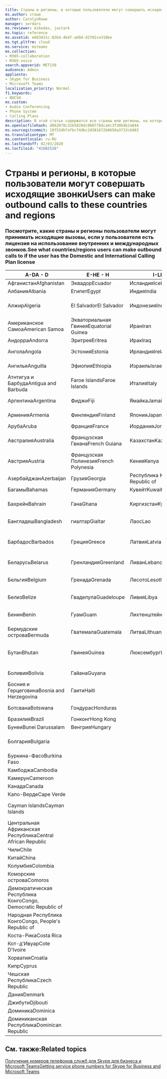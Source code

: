 ```yaml
---
title: Страны и регионы, в которые пользователи могут совершать исходящие звонки
ms.author: crowe
author: CarolynRowe
manager: serdars
ms.reviewer: mikedav, jastark
ms.topic: reference
ms.assetid: e603431c-8264-4b47-ad9d-d2701ce318be
ms.tgt.pltfrm: cloud
ms.service: msteams
ms.collection:
- M365-collaboration
- M365-voice
search.appverid: MET150
audience: Admin
appliesto:
- Skype for Business
- Microsoft Teams
localization_priority: Normal
f1.keywords:
- NOCSH
ms.custom:
- Audio Conferencing
- Phone System
- Calling Plans
description: В этой статье содержатся все страны или регионы, на которые пользователи могут помещать исходящие звонки, если у них есть план звонков.
ms.openlocfilehash: d882078c32b5820dc060778dca4c3f30b4b2a044
ms.sourcegitcommit: 19f534bfafbc74dbc2d381672b0650a3733cb982
ms.translationtype: MT
ms.contentlocale: ru-RU
ms.lasthandoff: 02/03/2020
ms.locfileid: "41682516"
---
```

# <a name="users-can-make-outbound-calls-to-these-countries-and-regions"></a><span data-ttu-id="9987b-103">Страны и регионы, в которые пользователи могут совершать исходящие звонки</span><span class="sxs-lookup"><span data-stu-id="9987b-103">Users can make outbound calls to these countries and regions</span></span>

### <a name="see-what-countriesregions-users-can-make-outbound-calls-to-if-the-user-has-the-domestic-and-international-calling-plan-license"></a><span data-ttu-id="9987b-104">Посмотрите, какие страны и регионы пользователи могут принимать исходящие вызовы, если у пользователя есть лицензия на использование внутренних и международных звонков.</span><span class="sxs-lookup"><span data-stu-id="9987b-104">See what countries/regions users can make outbound calls to if the user has the Domestic and International Calling Plan license</span></span>

|<span data-ttu-id="9987b-105">**A-D**</span><span class="sxs-lookup"><span data-stu-id="9987b-105">**A - D**</span></span>| <span data-ttu-id="9987b-106">**E-H**</span><span class="sxs-lookup"><span data-stu-id="9987b-106">**E - H**</span></span>|<span data-ttu-id="9987b-107">**I-L**</span><span class="sxs-lookup"><span data-stu-id="9987b-107">**I - L**</span></span>|<span data-ttu-id="9987b-108">**M-O**</span><span class="sxs-lookup"><span data-stu-id="9987b-108">**M - O**</span></span>|<span data-ttu-id="9987b-109">**P-S**</span><span class="sxs-lookup"><span data-stu-id="9987b-109">**P - S**</span></span>|<span data-ttu-id="9987b-110">**T-Z**</span><span class="sxs-lookup"><span data-stu-id="9987b-110">**T - Z**</span></span>|
---|---|---|---|---|---|
|<span data-ttu-id="9987b-111">Афганистан</span><span class="sxs-lookup"><span data-stu-id="9987b-111">Afghanistan</span></span>|<span data-ttu-id="9987b-112">Эквадор</span><span class="sxs-lookup"><span data-stu-id="9987b-112">Ecuador</span></span> |<span data-ttu-id="9987b-113">Исландия</span><span class="sxs-lookup"><span data-stu-id="9987b-113">Iceland</span></span> |<span data-ttu-id="9987b-114">Макао</span><span class="sxs-lookup"><span data-stu-id="9987b-114">Macau</span></span> |<span data-ttu-id="9987b-115">Пакистан</span><span class="sxs-lookup"><span data-stu-id="9987b-115">Pakistan</span></span> |<span data-ttu-id="9987b-116">Тайвань</span><span class="sxs-lookup"><span data-stu-id="9987b-116">Taiwan</span></span>   |
|<span data-ttu-id="9987b-117">Албания</span><span class="sxs-lookup"><span data-stu-id="9987b-117">Albania</span></span>|<span data-ttu-id="9987b-118">Египет</span><span class="sxs-lookup"><span data-stu-id="9987b-118">Egypt</span></span> |<span data-ttu-id="9987b-119">Индия</span><span class="sxs-lookup"><span data-stu-id="9987b-119">India</span></span> |<span data-ttu-id="9987b-120">Македония</span><span class="sxs-lookup"><span data-stu-id="9987b-120">Macedonia</span></span> |<span data-ttu-id="9987b-121">Палау</span><span class="sxs-lookup"><span data-stu-id="9987b-121">Palau</span></span> |<span data-ttu-id="9987b-122">Таджикистан</span><span class="sxs-lookup"><span data-stu-id="9987b-122">Tajikistan</span></span>   |
|<span data-ttu-id="9987b-123">Алжир</span><span class="sxs-lookup"><span data-stu-id="9987b-123">Algeria</span></span>|<span data-ttu-id="9987b-124">El Salvador</span><span class="sxs-lookup"><span data-stu-id="9987b-124">El Salvador</span></span> |<span data-ttu-id="9987b-125">Индонезия</span><span class="sxs-lookup"><span data-stu-id="9987b-125">Indonesia</span></span> |<span data-ttu-id="9987b-126">Малави</span><span class="sxs-lookup"><span data-stu-id="9987b-126">Malawi</span></span> |<span data-ttu-id="9987b-127">Palestinian Authority</span><span class="sxs-lookup"><span data-stu-id="9987b-127">Palestinian Authority</span></span> |<span data-ttu-id="9987b-128">Объединенная Республика Танзания</span><span class="sxs-lookup"><span data-stu-id="9987b-128">Tanzania, United Republic of</span></span>  |
|<span data-ttu-id="9987b-129">Американское Самоа</span><span class="sxs-lookup"><span data-stu-id="9987b-129">American Samoa</span></span>|<span data-ttu-id="9987b-130">Экваториальная Гвинея</span><span class="sxs-lookup"><span data-stu-id="9987b-130">Equatorial Guinea</span></span> |<span data-ttu-id="9987b-131">Иран</span><span class="sxs-lookup"><span data-stu-id="9987b-131">Iran</span></span> |<span data-ttu-id="9987b-132">Малайзия</span><span class="sxs-lookup"><span data-stu-id="9987b-132">Malaysia</span></span> |<span data-ttu-id="9987b-133">Панама</span><span class="sxs-lookup"><span data-stu-id="9987b-133">Panama</span></span> | <span data-ttu-id="9987b-134">Таиланд</span><span class="sxs-lookup"><span data-stu-id="9987b-134">Thailand</span></span>   |
|<span data-ttu-id="9987b-135">Андорра</span><span class="sxs-lookup"><span data-stu-id="9987b-135">Andorra</span></span> |<span data-ttu-id="9987b-136">Эритрея</span><span class="sxs-lookup"><span data-stu-id="9987b-136">Eritrea</span></span> |<span data-ttu-id="9987b-137">Ирак</span><span class="sxs-lookup"><span data-stu-id="9987b-137">Iraq</span></span> |<span data-ttu-id="9987b-138">Мали</span><span class="sxs-lookup"><span data-stu-id="9987b-138">Mali</span></span> |<span data-ttu-id="9987b-139">Парагвай</span><span class="sxs-lookup"><span data-stu-id="9987b-139">Paraguay</span></span> |<span data-ttu-id="9987b-140">Того</span><span class="sxs-lookup"><span data-stu-id="9987b-140">Togo</span></span>   |
|<span data-ttu-id="9987b-141">Ангола</span><span class="sxs-lookup"><span data-stu-id="9987b-141">Angola</span></span> |<span data-ttu-id="9987b-142">Эстония</span><span class="sxs-lookup"><span data-stu-id="9987b-142">Estonia</span></span> |<span data-ttu-id="9987b-143">Ирландия</span><span class="sxs-lookup"><span data-stu-id="9987b-143">Ireland</span></span> |<span data-ttu-id="9987b-144">Мальта</span><span class="sxs-lookup"><span data-stu-id="9987b-144">Malta</span></span> |<span data-ttu-id="9987b-145">Перу</span><span class="sxs-lookup"><span data-stu-id="9987b-145">Peru</span></span> | <span data-ttu-id="9987b-146">Тринидад и Тобаго</span><span class="sxs-lookup"><span data-stu-id="9987b-146">Trinidad and Tobago</span></span>  |
|<span data-ttu-id="9987b-147">Ангилья</span><span class="sxs-lookup"><span data-stu-id="9987b-147">Anguilla</span></span> |<span data-ttu-id="9987b-148">Эфиопия</span><span class="sxs-lookup"><span data-stu-id="9987b-148">Ethiopia</span></span> |<span data-ttu-id="9987b-149">Израиль</span><span class="sxs-lookup"><span data-stu-id="9987b-149">Israel</span></span> |<span data-ttu-id="9987b-150">Маршалловы острова</span><span class="sxs-lookup"><span data-stu-id="9987b-150">Marshall Islands</span></span> | <span data-ttu-id="9987b-151">Филиппины</span><span class="sxs-lookup"><span data-stu-id="9987b-151">Philippines</span></span> | <span data-ttu-id="9987b-152">Турция</span><span class="sxs-lookup"><span data-stu-id="9987b-152">Turkey</span></span> |
|<span data-ttu-id="9987b-153">Атнтигуа и Барбуда</span><span class="sxs-lookup"><span data-stu-id="9987b-153">Antigua and Barbuda</span></span> | <span data-ttu-id="9987b-154">Faroe Islands</span><span class="sxs-lookup"><span data-stu-id="9987b-154">Faroe Islands</span></span> |<span data-ttu-id="9987b-155">Италия</span><span class="sxs-lookup"><span data-stu-id="9987b-155">Italy</span></span> |<span data-ttu-id="9987b-156">Мартиника</span><span class="sxs-lookup"><span data-stu-id="9987b-156">Martinique</span></span> |<span data-ttu-id="9987b-157">Польша</span><span class="sxs-lookup"><span data-stu-id="9987b-157">Poland</span></span> |<span data-ttu-id="9987b-158">Туркменистан</span><span class="sxs-lookup"><span data-stu-id="9987b-158">Turkmenistan</span></span> |
|<span data-ttu-id="9987b-159">Аргентина</span><span class="sxs-lookup"><span data-stu-id="9987b-159">Argentina</span></span>|<span data-ttu-id="9987b-160">Фиджи</span><span class="sxs-lookup"><span data-stu-id="9987b-160">Fiji</span></span> |<span data-ttu-id="9987b-161">Ямайка</span><span class="sxs-lookup"><span data-stu-id="9987b-161">Jamaica</span></span> |<span data-ttu-id="9987b-162">Маврикий</span><span class="sxs-lookup"><span data-stu-id="9987b-162">Mauritius</span></span> |<span data-ttu-id="9987b-163">Португалия</span><span class="sxs-lookup"><span data-stu-id="9987b-163">Portugal</span></span> |<span data-ttu-id="9987b-164">О-ва Теркс и Кайкос</span><span class="sxs-lookup"><span data-stu-id="9987b-164">Turks and Caicos</span></span>   |
|<span data-ttu-id="9987b-165">Армения</span><span class="sxs-lookup"><span data-stu-id="9987b-165">Armenia</span></span> |<span data-ttu-id="9987b-166">Финляндия</span><span class="sxs-lookup"><span data-stu-id="9987b-166">Finland</span></span> |<span data-ttu-id="9987b-167">Япония</span><span class="sxs-lookup"><span data-stu-id="9987b-167">Japan</span></span> |<span data-ttu-id="9987b-168">Майотта</span><span class="sxs-lookup"><span data-stu-id="9987b-168">Mayotte</span></span> | <span data-ttu-id="9987b-169">Пуэрто-Рико</span><span class="sxs-lookup"><span data-stu-id="9987b-169">Puerto Rico</span></span> |<span data-ttu-id="9987b-170">Уганда</span><span class="sxs-lookup"><span data-stu-id="9987b-170">Uganda</span></span>  |
|<span data-ttu-id="9987b-171">Аруба</span><span class="sxs-lookup"><span data-stu-id="9987b-171">Aruba</span></span> |<span data-ttu-id="9987b-172">Франция</span><span class="sxs-lookup"><span data-stu-id="9987b-172">France</span></span> |<span data-ttu-id="9987b-173">Иордания</span><span class="sxs-lookup"><span data-stu-id="9987b-173">Jordan</span></span> |<span data-ttu-id="9987b-174">Мексика</span><span class="sxs-lookup"><span data-stu-id="9987b-174">Mexico</span></span> |<span data-ttu-id="9987b-175">Катар</span><span class="sxs-lookup"><span data-stu-id="9987b-175">Qatar</span></span> | <span data-ttu-id="9987b-176">Украина</span><span class="sxs-lookup"><span data-stu-id="9987b-176">Ukraine</span></span>   |
|<span data-ttu-id="9987b-177">Австралия</span><span class="sxs-lookup"><span data-stu-id="9987b-177">Australia</span></span> |<span data-ttu-id="9987b-178">Французская Гвиана</span><span class="sxs-lookup"><span data-stu-id="9987b-178">French Guiana</span></span> |<span data-ttu-id="9987b-179">Казахстан</span><span class="sxs-lookup"><span data-stu-id="9987b-179">Kazakhstan</span></span> |<span data-ttu-id="9987b-180">Микронезия</span><span class="sxs-lookup"><span data-stu-id="9987b-180">Micronesia</span></span> |<span data-ttu-id="9987b-181">Реюньон</span><span class="sxs-lookup"><span data-stu-id="9987b-181">Reunion</span></span> |<span data-ttu-id="9987b-182">Объединенные Арабские Эмираты</span><span class="sxs-lookup"><span data-stu-id="9987b-182">United Arab Emirates (U.A.E)</span></span>  |
|<span data-ttu-id="9987b-183">Австрия</span><span class="sxs-lookup"><span data-stu-id="9987b-183">Austria</span></span> |<span data-ttu-id="9987b-184">Французская Полинезия</span><span class="sxs-lookup"><span data-stu-id="9987b-184">French Polynesia</span></span> |<span data-ttu-id="9987b-185">Кения</span><span class="sxs-lookup"><span data-stu-id="9987b-185">Kenya</span></span> |<span data-ttu-id="9987b-186">Молдова</span><span class="sxs-lookup"><span data-stu-id="9987b-186">Moldova, Republic of</span></span> |<span data-ttu-id="9987b-187">Румыния</span><span class="sxs-lookup"><span data-stu-id="9987b-187">Romania</span></span> |<span data-ttu-id="9987b-188">Соединенное Королевство</span><span class="sxs-lookup"><span data-stu-id="9987b-188">United Kingdom (U.K.)</span></span> |
|<span data-ttu-id="9987b-189">Азербайджан</span><span class="sxs-lookup"><span data-stu-id="9987b-189">Azerbaijan</span></span> |<span data-ttu-id="9987b-190">Грузия</span><span class="sxs-lookup"><span data-stu-id="9987b-190">Georgia</span></span> |<span data-ttu-id="9987b-191">Республика Корея</span><span class="sxs-lookup"><span data-stu-id="9987b-191">Korea, Republic of</span></span> |<span data-ttu-id="9987b-192">Монако</span><span class="sxs-lookup"><span data-stu-id="9987b-192">Monaco</span></span> | <span data-ttu-id="9987b-193">Россия</span><span class="sxs-lookup"><span data-stu-id="9987b-193">Russian Federation</span></span> |<span data-ttu-id="9987b-194">США</span><span class="sxs-lookup"><span data-stu-id="9987b-194">United States (U.S.)</span></span>  |
|<span data-ttu-id="9987b-195">Багамы</span><span class="sxs-lookup"><span data-stu-id="9987b-195">Bahamas</span></span> |<span data-ttu-id="9987b-196">Германия</span><span class="sxs-lookup"><span data-stu-id="9987b-196">Germany</span></span> |<span data-ttu-id="9987b-197">Кувейт</span><span class="sxs-lookup"><span data-stu-id="9987b-197">Kuwait</span></span> |<span data-ttu-id="9987b-198">Монголия</span><span class="sxs-lookup"><span data-stu-id="9987b-198">Mongolia</span></span> |<span data-ttu-id="9987b-199">Руанда</span><span class="sxs-lookup"><span data-stu-id="9987b-199">Rwanda</span></span> | <span data-ttu-id="9987b-200">Уругвай</span><span class="sxs-lookup"><span data-stu-id="9987b-200">Uruguay</span></span> |
|<span data-ttu-id="9987b-201">Бахрейн</span><span class="sxs-lookup"><span data-stu-id="9987b-201">Bahrain</span></span> |<span data-ttu-id="9987b-202">Гана</span><span class="sxs-lookup"><span data-stu-id="9987b-202">Ghana</span></span> |<span data-ttu-id="9987b-203">Киргизстан</span><span class="sxs-lookup"><span data-stu-id="9987b-203">Kyrgyzstan</span></span> |<span data-ttu-id="9987b-204">Черногория</span><span class="sxs-lookup"><span data-stu-id="9987b-204">Montenegro</span></span> | <span data-ttu-id="9987b-205">Сент-Китс и Невис</span><span class="sxs-lookup"><span data-stu-id="9987b-205">Saint Kitts and Nevis</span></span> |<span data-ttu-id="9987b-206">Узбекистан</span><span class="sxs-lookup"><span data-stu-id="9987b-206">Uzbekistan</span></span>  |
|<span data-ttu-id="9987b-207">Бангладеш</span><span class="sxs-lookup"><span data-stu-id="9987b-207">Bangladesh</span></span> |<span data-ttu-id="9987b-208">гиалтар</span><span class="sxs-lookup"><span data-stu-id="9987b-208">Gialtar</span></span> |<span data-ttu-id="9987b-209">Лаос</span><span class="sxs-lookup"><span data-stu-id="9987b-209">Lao</span></span> |<span data-ttu-id="9987b-210">Монтсеррат</span><span class="sxs-lookup"><span data-stu-id="9987b-210">Montserrat</span></span> | <span data-ttu-id="9987b-211">Сент-Люсия</span><span class="sxs-lookup"><span data-stu-id="9987b-211">Saint Lucia</span></span> |<span data-ttu-id="9987b-212">Город-государство Ватикан</span><span class="sxs-lookup"><span data-stu-id="9987b-212">Vatican City State</span></span>  |
|<span data-ttu-id="9987b-213">Барбадос</span><span class="sxs-lookup"><span data-stu-id="9987b-213">Barbados</span></span> |<span data-ttu-id="9987b-214">Греция</span><span class="sxs-lookup"><span data-stu-id="9987b-214">Greece</span></span> |<span data-ttu-id="9987b-215">Латвия</span><span class="sxs-lookup"><span data-stu-id="9987b-215">Latvia</span></span> |<span data-ttu-id="9987b-216">Марокко</span><span class="sxs-lookup"><span data-stu-id="9987b-216">Morocco</span></span> |<span data-ttu-id="9987b-217">Сент-Винсент и Гренадины</span><span class="sxs-lookup"><span data-stu-id="9987b-217">Saint Vincent and the Grenadines</span></span> |<span data-ttu-id="9987b-218">Венесуэла</span><span class="sxs-lookup"><span data-stu-id="9987b-218">Venezuela</span></span>   |
|<span data-ttu-id="9987b-219">Беларусь</span><span class="sxs-lookup"><span data-stu-id="9987b-219">Belarus</span></span> |<span data-ttu-id="9987b-220">Гренландия</span><span class="sxs-lookup"><span data-stu-id="9987b-220">Greenland</span></span> |<span data-ttu-id="9987b-221">Ливан</span><span class="sxs-lookup"><span data-stu-id="9987b-221">Lebanon</span></span> |<span data-ttu-id="9987b-222">Мозамбик</span><span class="sxs-lookup"><span data-stu-id="9987b-222">Mozambique</span></span> | <span data-ttu-id="9987b-223">Сан-Марино</span><span class="sxs-lookup"><span data-stu-id="9987b-223">San Marino</span></span> |<span data-ttu-id="9987b-224">Вьетнам</span><span class="sxs-lookup"><span data-stu-id="9987b-224">Viet Nam</span></span>  |
|<span data-ttu-id="9987b-225">Бельгия</span><span class="sxs-lookup"><span data-stu-id="9987b-225">Belgium</span></span> |<span data-ttu-id="9987b-226">Гренада</span><span class="sxs-lookup"><span data-stu-id="9987b-226">Grenada</span></span> |<span data-ttu-id="9987b-227">Лесото</span><span class="sxs-lookup"><span data-stu-id="9987b-227">Lesotho</span></span> |<span data-ttu-id="9987b-228">Мьянма</span><span class="sxs-lookup"><span data-stu-id="9987b-228">Myanmar</span></span> | <span data-ttu-id="9987b-229">Saudi Arabia (المملكة العربية السعودية)</span><span class="sxs-lookup"><span data-stu-id="9987b-229">Saudi Arabia</span></span> | <span data-ttu-id="9987b-230">Виргинские острова (Великобритания)</span><span class="sxs-lookup"><span data-stu-id="9987b-230">Virgin Islands (British)</span></span> |
|<span data-ttu-id="9987b-231">Белиз</span><span class="sxs-lookup"><span data-stu-id="9987b-231">Belize</span></span> |<span data-ttu-id="9987b-232">Гваделупа</span><span class="sxs-lookup"><span data-stu-id="9987b-232">Guadeloupe</span></span> |<span data-ttu-id="9987b-233">Ливия</span><span class="sxs-lookup"><span data-stu-id="9987b-233">Libya</span></span> |<span data-ttu-id="9987b-234">Намибия</span><span class="sxs-lookup"><span data-stu-id="9987b-234">Namibia</span></span> |<span data-ttu-id="9987b-235">Сенегал</span><span class="sxs-lookup"><span data-stu-id="9987b-235">Senegal</span></span> | <span data-ttu-id="9987b-236">Виргинские острова (США)</span><span class="sxs-lookup"><span data-stu-id="9987b-236">Virgin Islands (U.S.)</span></span>  |
|<span data-ttu-id="9987b-237">Бенин</span><span class="sxs-lookup"><span data-stu-id="9987b-237">Benin</span></span> |<span data-ttu-id="9987b-238">Гуам</span><span class="sxs-lookup"><span data-stu-id="9987b-238">Guam</span></span> |<span data-ttu-id="9987b-239">Лихтенштейн</span><span class="sxs-lookup"><span data-stu-id="9987b-239">Liechtenstein</span></span> |<span data-ttu-id="9987b-240">Непал</span><span class="sxs-lookup"><span data-stu-id="9987b-240">Nepal</span></span> | <span data-ttu-id="9987b-241">Сербия</span><span class="sxs-lookup"><span data-stu-id="9987b-241">Serbia</span></span> | <span data-ttu-id="9987b-242">Острова Уоллис и Футуна</span><span class="sxs-lookup"><span data-stu-id="9987b-242">Wallis and Futuna Islands</span></span>  |
|<span data-ttu-id="9987b-243">Бермудские острова</span><span class="sxs-lookup"><span data-stu-id="9987b-243">Bermuda</span></span> |<span data-ttu-id="9987b-244">Гватемала</span><span class="sxs-lookup"><span data-stu-id="9987b-244">Guatemala</span></span> |<span data-ttu-id="9987b-245">Литва</span><span class="sxs-lookup"><span data-stu-id="9987b-245">Lithuania</span></span> |<span data-ttu-id="9987b-246">Нидерланды</span><span class="sxs-lookup"><span data-stu-id="9987b-246">Netherlands</span></span> |<span data-ttu-id="9987b-247">Сингапур</span><span class="sxs-lookup"><span data-stu-id="9987b-247">Singapore</span></span> |<span data-ttu-id="9987b-248">Йемен</span><span class="sxs-lookup"><span data-stu-id="9987b-248">Yemen</span></span> |
|<span data-ttu-id="9987b-249">Бутан</span><span class="sxs-lookup"><span data-stu-id="9987b-249">Bhutan</span></span> |<span data-ttu-id="9987b-250">Гвинея</span><span class="sxs-lookup"><span data-stu-id="9987b-250">Guinea</span></span> |<span data-ttu-id="9987b-251">Люксембург</span><span class="sxs-lookup"><span data-stu-id="9987b-251">Luxembourg</span></span> |<span data-ttu-id="9987b-252">Нидерландские Антильские острова</span><span class="sxs-lookup"><span data-stu-id="9987b-252">Netherlands Antilles</span></span> |<span data-ttu-id="9987b-253">Словакия</span><span class="sxs-lookup"><span data-stu-id="9987b-253">Slovakia</span></span> |<span data-ttu-id="9987b-254">Замбия</span><span class="sxs-lookup"><span data-stu-id="9987b-254">Zambia</span></span>  |
|<span data-ttu-id="9987b-255">Боливия</span><span class="sxs-lookup"><span data-stu-id="9987b-255">Bolivia</span></span> |<span data-ttu-id="9987b-256">Гайана</span><span class="sxs-lookup"><span data-stu-id="9987b-256">Guyana</span></span>| |<span data-ttu-id="9987b-257">Новая Каледония</span><span class="sxs-lookup"><span data-stu-id="9987b-257">New Caledonia</span></span> |<span data-ttu-id="9987b-258">Словения</span><span class="sxs-lookup"><span data-stu-id="9987b-258">Slovenia</span></span> |<span data-ttu-id="9987b-259">Зимбабве</span><span class="sxs-lookup"><span data-stu-id="9987b-259">Zimbabwe</span></span> |
|<span data-ttu-id="9987b-260">Босния и Герцеговина</span><span class="sxs-lookup"><span data-stu-id="9987b-260">Bosnia and Herzegovina</span></span> |<span data-ttu-id="9987b-261">Гаити</span><span class="sxs-lookup"><span data-stu-id="9987b-261">Haiti</span></span> ||<span data-ttu-id="9987b-262">Новая Зеландия</span><span class="sxs-lookup"><span data-stu-id="9987b-262">New Zealand</span></span> |<span data-ttu-id="9987b-263">ЮАР</span><span class="sxs-lookup"><span data-stu-id="9987b-263">South Africa</span></span> | 
|<span data-ttu-id="9987b-264">Ботсвана</span><span class="sxs-lookup"><span data-stu-id="9987b-264">Botswana</span></span> |<span data-ttu-id="9987b-265">Гондурас</span><span class="sxs-lookup"><span data-stu-id="9987b-265">Honduras</span></span> ||<span data-ttu-id="9987b-266">Никарагуа</span><span class="sxs-lookup"><span data-stu-id="9987b-266">Nicaragua</span></span> |<span data-ttu-id="9987b-267">Южный Судан</span><span class="sxs-lookup"><span data-stu-id="9987b-267">South Sudan</span></span> |
|<span data-ttu-id="9987b-268">Бразилия</span><span class="sxs-lookup"><span data-stu-id="9987b-268">Brazil</span></span> |<span data-ttu-id="9987b-269">Гонконг</span><span class="sxs-lookup"><span data-stu-id="9987b-269">Hong Kong</span></span> ||<span data-ttu-id="9987b-270">Нигер</span><span class="sxs-lookup"><span data-stu-id="9987b-270">Niger</span></span> |<span data-ttu-id="9987b-271">Испания</span><span class="sxs-lookup"><span data-stu-id="9987b-271">Spain</span></span> | 
|<span data-ttu-id="9987b-272">Бунеи</span><span class="sxs-lookup"><span data-stu-id="9987b-272">Bunei Darussalam</span></span> |<span data-ttu-id="9987b-273">Венгрия</span><span class="sxs-lookup"><span data-stu-id="9987b-273">Hungary</span></span> ||<span data-ttu-id="9987b-274">Нигерия</span><span class="sxs-lookup"><span data-stu-id="9987b-274">Nigeria</span></span> |<span data-ttu-id="9987b-275">Sri Lanka</span><span class="sxs-lookup"><span data-stu-id="9987b-275">Sri Lanka</span></span> | 
|<span data-ttu-id="9987b-276">Болгария</span><span class="sxs-lookup"><span data-stu-id="9987b-276">Bulgaria</span></span> |||<span data-ttu-id="9987b-277">Северные Марианские острова</span><span class="sxs-lookup"><span data-stu-id="9987b-277">Northern Mariana Islands</span></span> |<span data-ttu-id="9987b-278">Сен-Пьер и Миклеон</span><span class="sxs-lookup"><span data-stu-id="9987b-278">St. Pierre and Miquelon</span></span> |
|<span data-ttu-id="9987b-279">Буркина-Фасо</span><span class="sxs-lookup"><span data-stu-id="9987b-279">Burkina Faso</span></span> |||<span data-ttu-id="9987b-280">Норвегия</span><span class="sxs-lookup"><span data-stu-id="9987b-280">Norway</span></span> |<span data-ttu-id="9987b-281">Судан</span><span class="sxs-lookup"><span data-stu-id="9987b-281">Sudan</span></span> |
|<span data-ttu-id="9987b-282">Камбоджа</span><span class="sxs-lookup"><span data-stu-id="9987b-282">Cambodia</span></span> |||<span data-ttu-id="9987b-283">Оман</span><span class="sxs-lookup"><span data-stu-id="9987b-283">Oman</span></span> |<span data-ttu-id="9987b-284">Суринам</span><span class="sxs-lookup"><span data-stu-id="9987b-284">Suriname</span></span> | 
|<span data-ttu-id="9987b-285">Камерун</span><span class="sxs-lookup"><span data-stu-id="9987b-285">Cameroon</span></span> ||||<span data-ttu-id="9987b-286">Свазиленд</span><span class="sxs-lookup"><span data-stu-id="9987b-286">Swaziland</span></span> |
|<span data-ttu-id="9987b-287">Канада</span><span class="sxs-lookup"><span data-stu-id="9987b-287">Canada</span></span> ||||<span data-ttu-id="9987b-288">Швеция</span><span class="sxs-lookup"><span data-stu-id="9987b-288">Sweden</span></span> | 
|<span data-ttu-id="9987b-289">Капо-Верде</span><span class="sxs-lookup"><span data-stu-id="9987b-289">Cape Verde</span></span> ||||<span data-ttu-id="9987b-290">Швейцария</span><span class="sxs-lookup"><span data-stu-id="9987b-290">Switzerland</span></span> |
|<span data-ttu-id="9987b-291">Cayman Islands</span><span class="sxs-lookup"><span data-stu-id="9987b-291">Cayman Islands</span></span> ||||<span data-ttu-id="9987b-292">Сирийская Арабская Республика</span><span class="sxs-lookup"><span data-stu-id="9987b-292">Syrian Arab Republic</span></span> |
|<span data-ttu-id="9987b-293">Центральная Африканская Республика</span><span class="sxs-lookup"><span data-stu-id="9987b-293">Central African Republic</span></span> |
|<span data-ttu-id="9987b-294">Чили</span><span class="sxs-lookup"><span data-stu-id="9987b-294">Chile</span></span> |
|<span data-ttu-id="9987b-295">Китай</span><span class="sxs-lookup"><span data-stu-id="9987b-295">China</span></span> |
|<span data-ttu-id="9987b-296">Колумбия</span><span class="sxs-lookup"><span data-stu-id="9987b-296">Colombia</span></span> |
|<span data-ttu-id="9987b-297">Коморские острова</span><span class="sxs-lookup"><span data-stu-id="9987b-297">Comoros</span></span> |
|<span data-ttu-id="9987b-298">Демократическая Республика Конго</span><span class="sxs-lookup"><span data-stu-id="9987b-298">Congo, Democratic Republic of</span></span> |
|<span data-ttu-id="9987b-299">Народная Республика Конго</span><span class="sxs-lookup"><span data-stu-id="9987b-299">Congo, People's Republic of</span></span> |
|<span data-ttu-id="9987b-300">Коста-Рика</span><span class="sxs-lookup"><span data-stu-id="9987b-300">Costa Rica</span></span> |
|<span data-ttu-id="9987b-301">Кот-д'Ивуар</span><span class="sxs-lookup"><span data-stu-id="9987b-301">Cote D'Ivoire</span></span> |
|<span data-ttu-id="9987b-302">Хорватия</span><span class="sxs-lookup"><span data-stu-id="9987b-302">Croatia</span></span> |
|<span data-ttu-id="9987b-303">Кипр</span><span class="sxs-lookup"><span data-stu-id="9987b-303">Cyprus</span></span> |
|<span data-ttu-id="9987b-304">Чешская Республика</span><span class="sxs-lookup"><span data-stu-id="9987b-304">Czech Republic</span></span> |
|<span data-ttu-id="9987b-305">Дания</span><span class="sxs-lookup"><span data-stu-id="9987b-305">Denmark</span></span> |
|<span data-ttu-id="9987b-306">Джибути</span><span class="sxs-lookup"><span data-stu-id="9987b-306">Djibouti</span></span> |
|<span data-ttu-id="9987b-307">Доминика</span><span class="sxs-lookup"><span data-stu-id="9987b-307">Dominica</span></span> |
|<span data-ttu-id="9987b-308">Доминиканская Республика</span><span class="sxs-lookup"><span data-stu-id="9987b-308">Dominican Republic</span></span> |

## <a name="related-topics"></a><span data-ttu-id="9987b-309">См. также:</span><span class="sxs-lookup"><span data-stu-id="9987b-309">Related topics</span></span>

[<span data-ttu-id="9987b-310">Получение номеров телефонов служб для Skype для бизнеса и Microsoft Teams</span><span class="sxs-lookup"><span data-stu-id="9987b-310">Getting service phone numbers for Skype for Business and Microsoft Teams</span></span>](/microsoftteams/getting-service-phone-numbers)

  
 
